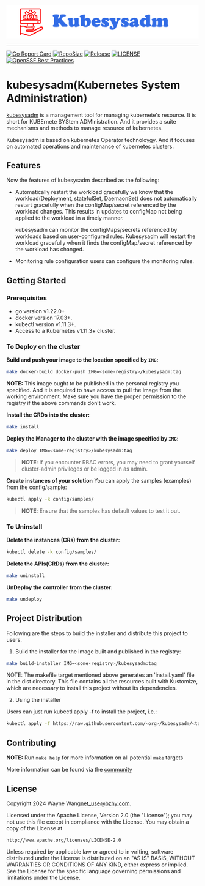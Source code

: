 <a href="https://www.sysadm.cn">
    <img src="https://raw.githubusercontent.com/kubesysadm/kubesysadm/main/docs/images/kubesysadm.png"/>
</a>


---
[![Go Report Card](https://goreportcard.com/badge/github.com/kubesysadm/kubesysadm)](https://goreportcard.com/report/github.com/kubesysadm/kubesysadm)
[![RepoSize](https://img.shields.io/github/repo-size/kubesysadm/kubesysadm.svg)](https://github.com/kubesysadm/kubesysadm)
[![Release](https://img.shields.io/github/release/kubesysadm/kubesysadm.svg)](https://github.com/kubesysadm/kubesysadm/releases)
[![LICENSE](https://img.shields.io/github/license/kubesysadm/kubesysadm.svg)](https://github.com/kubesysadm/kubesysadm/blob/main/LICENSE)
[![OpenSSF Best Practices](https://www.bestpractices.dev/projects/9148/badge)](https://www.bestpractices.dev/projects/9148)

# kubesysadm(Kubernetes System Administration)
[kubesysadm](https://kubesysadm.sysadm.cn/) is a management tool for managing kubernete's resource. It is short for 
KUBErnete SYStem ADMInistration. And it provides a suite mechanisms and methods to manage resource of kubernetes.

Kubesysadm is based on kubernetes Operator technoloygy. And it focuses on automated operations and maintenance of kubernetes clusters. 

## Features
Now the features of kubesysadm described as the following:
- Automatically restart the workload gracefully
  we know that the workload(Deployment, statefulSet, DaemaonSet) does not automatically restart gracefully when the configMap/secret
  referenced by the workload changes. This results in updates to configMap not being applied to the workload in a timely manner.
  
  kubesysadm can monitor the configMaps/secrets referenced by workloads based on user-configured rules.  Kubesysadm will restart 
  the workload gracefully when it finds the configMap/secret referenced by the workload has changed.


- Monitoring rule configuration
  users can configure the monitoring rules.

  
## Getting Started

### Prerequisites
- go version v1.22.0+
- docker version 17.03+.
- kubectl version v1.11.3+.
- Access to a Kubernetes v1.11.3+ cluster.

### To Deploy on the cluster
**Build and push your image to the location specified by `IMG`:**

```sh
make docker-build docker-push IMG=<some-registry>/kubesysadm:tag
```

**NOTE:** This image ought to be published in the personal registry you specified.
And it is required to have access to pull the image from the working environment.
Make sure you have the proper permission to the registry if the above commands don’t work.

**Install the CRDs into the cluster:**

```sh
make install
```

**Deploy the Manager to the cluster with the image specified by `IMG`:**

```sh
make deploy IMG=<some-registry>/kubesysadm:tag
```

> **NOTE**: If you encounter RBAC errors, you may need to grant yourself cluster-admin
privileges or be logged in as admin.

**Create instances of your solution**
You can apply the samples (examples) from the config/sample:

```sh
kubectl apply -k config/samples/
```

>**NOTE**: Ensure that the samples has default values to test it out.

### To Uninstall
**Delete the instances (CRs) from the cluster:**

```sh
kubectl delete -k config/samples/
```

**Delete the APIs(CRDs) from the cluster:**

```sh
make uninstall
```

**UnDeploy the controller from the cluster:**

```sh
make undeploy
```

## Project Distribution

Following are the steps to build the installer and distribute this project to users.

1. Build the installer for the image built and published in the registry:

```sh
make build-installer IMG=<some-registry>/kubesysadm:tag
```

NOTE: The makefile target mentioned above generates an 'install.yaml'
file in the dist directory. This file contains all the resources built
with Kustomize, which are necessary to install this project without
its dependencies.

2. Using the installer

Users can just run kubectl apply -f <URL for YAML BUNDLE> to install the project, i.e.:

```sh
kubectl apply -f https://raw.githubusercontent.com/<org>/kubesysadm/<tag or branch>/dist/install.yaml
```

## Contributing

**NOTE:** Run `make help` for more information on all potential `make` targets

More information can be found via the [community](https://github.com/kubesysadm/community)

## License

Copyright 2024 Wayne Wang<net_use@bzhy.com>.

Licensed under the Apache License, Version 2.0 (the "License");
you may not use this file except in compliance with the License.
You may obtain a copy of the License at

    http://www.apache.org/licenses/LICENSE-2.0

Unless required by applicable law or agreed to in writing, software
distributed under the License is distributed on an "AS IS" BASIS,
WITHOUT WARRANTIES OR CONDITIONS OF ANY KIND, either express or implied.
See the License for the specific language governing permissions and
limitations under the License.

